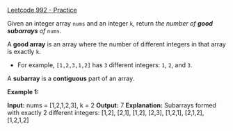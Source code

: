 [Leetcode 992 - Practice](https://leetcode.com/problems/subarrays-with-k-different-integers/description/)

Given an integer array `nums` and an integer `k`, return _the number of **good subarrays** of_ `nums`.

A **good array** is an array where the number of different integers in that array is exactly `k`.

- For example, `[1,2,3,1,2]` has `3` different integers: `1`, `2`, and `3`.

A **subarray** is a **contiguous** part of an array.

**Example 1:**

**Input:** nums = [1,2,1,2,3], k = 2
**Output:** 7
**Explanation:** Subarrays formed with exactly 2 different integers: [1,2], [2,1], [1,2], [2,3], [1,2,1], [2,1,2], [1,2,1,2]

